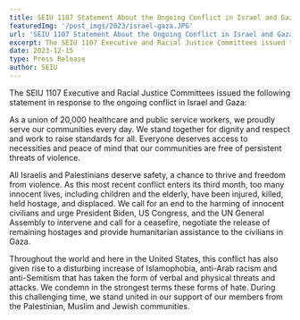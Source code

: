 ```yaml
---
title: SEIU 1107 Statement About the Ongoing Conflict in Israel and Gaza
featuredImg: '/post_imgs/2023/israel-gaza.JPG'
url: 'SEIU 1107 Statement About the Ongoing Conflict in Israel and Gaza'
excerpt: The SEIU 1107 Executive and Racial Justice Committees issued the following statement in response to the ongoing conflict in Israel and Gaza.
date: 2023-12-15
type: Press Release
author: SEIU
---
```

The SEIU 1107 Executive and Racial Justice Committees issued the following statement in response to the ongoing conflict in Israel and Gaza:

As a union of 20,000 healthcare and public service workers, we proudly serve our communities every day. We stand together for dignity and respect and work to raise standards for all. Everyone deserves access to necessities and peace of mind that our communities are free of persistent threats of violence.

All Israelis and Palestinians deserve safety, a chance to thrive and freedom from violence. As this most recent conflict enters its third month, too many innocent lives, including children and the elderly, have been injured, killed, held hostage, and displaced. We call for an end to the harming of innocent civilians and urge President Biden, US Congress, and the UN General Assembly to intervene and call for a ceasefire, negotiate the release of remaining hostages and provide humanitarian assistance to the civilians in Gaza.

Throughout the world and here in the United States, this conflict has also given rise to a disturbing increase of Islamophobia, anti-Arab racism and anti-Semitism that has taken the form of verbal and physical threats and attacks. We condemn in the strongest terms these forms of hate. During this challenging time, we stand united in our support of our members from the Palestinian, Muslim and Jewish communities.
